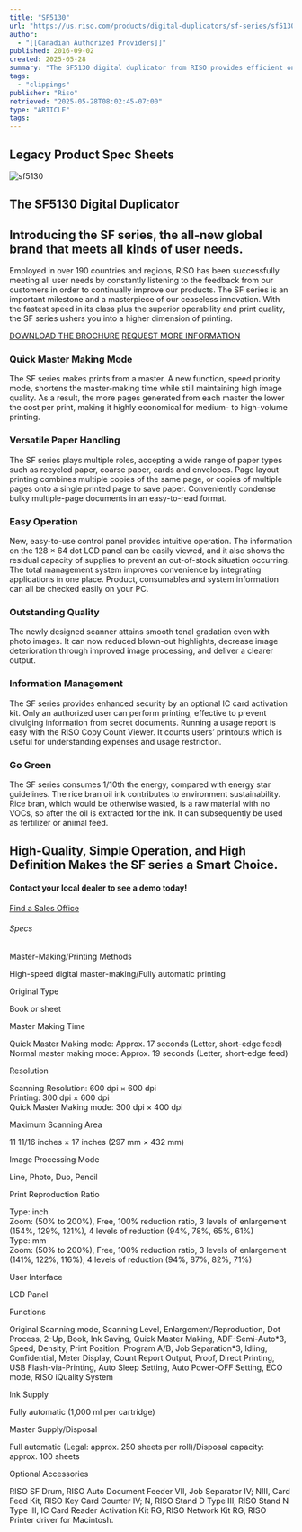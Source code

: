 ```yaml
---
title: "SF5130"
url: "https://us.riso.com/products/digital-duplicators/sf-series/sf5130/"
author:
  - "[[Canadian Authorized Providers]]"
published: 2016-09-02
created: 2025-05-28
summary: "The SF5130 digital duplicator from RISO provides efficient one-color printing solutions with exceptional quality and productivity."
tags:
  - "clippings"
publisher: "Riso"
retrieved: "2025-05-28T08:02:45-07:00"
type: "ARTICLE"
tags:
---
```

## Legacy Product Spec Sheets

![](https://us.riso.com/wp-content/uploads/2016/09/sf5130.jpg "sf5130")

## The SF5130 Digital Duplicator

## Introducing the SF series, the all-new global brand that meets all kinds of user needs.

Employed in over 190 countries and regions, RISO has been successfully meeting all user needs by constantly listening to the feedback from our customers in order to continually improve our products. The SF series is an important milestone and a masterpiece of our ceaseless innovation. With the fastest speed in its class plus the superior operability and print quality, the SF series ushers you into a higher dimension of printing.

[DOWNLOAD THE BROCHURE](https://us.riso.com/wp-content/uploads/assets/sf5130.pdf) [REQUEST MORE INFORMATION](https://us.riso.com/products/request-product-info/)

### Quick Master Making Mode

The SF series makes prints from a master. A new function, speed priority mode, shortens the master-making time while still maintaining high image quality. As a result, the more pages generated from each master the lower the cost per print, making it highly economical for medium- to high-volume printing.

### Versatile Paper Handling

The SF series plays multiple roles, accepting a wide range of paper types such as recycled paper, coarse paper, cards and envelopes. Page layout printing combines multiple copies of the same page, or copies of multiple pages onto a single printed page to save paper. Conveniently condense bulky multiple-page documents in an easy-to-read format.

### Easy Operation

New, easy-to-use control panel provides intuitive operation. The information on the 128 × 64 dot LCD panel can be easily viewed, and it also shows the residual capacity of supplies to prevent an out-of-stock situation occurring. The total management system improves convenience by integrating applications in one place. Product, consumables and system information can all be checked easily on your PC.

### Outstanding Quality

The newly designed scanner attains smooth tonal gradation even with photo images. It can now reduced blown-out highlights, decrease image deterioration through improved image processing, and deliver a clearer output.

### Information Management

The SF series provides enhanced security by an optional IC card activation kit. Only an authorized user can perform printing, effective to prevent divulging information from secret documents. Running a usage report is easy with the RISO Copy Count Viewer. It counts users’ printouts which is useful for understanding expenses and usage restriction.

### Go Green

The SF series consumes 1/10th the energy, compared with energy star guidelines. The rice bran oil ink contributes to environment sustainability. Rice bran, which would be otherwise wasted, is a raw material with no VOCs, so after the oil is extracted for the ink. It can subsequently be used as fertilizer or animal feed.

## High-Quality, Simple Operation, and High Definition Makes the SF series a Smart Choice.

#### Contact your local dealer to see a demo today!

[Find a Sales Office](https://us.riso.com/find-a-sales-office)

###### Specs

Master-Making/Printing Methods

High-speed digital master-making/Fully automatic printing

Original Type

Book or sheet

Master Making Time

Quick Master Making mode: Approx. 17 seconds (Letter, short-edge feed)  
Normal master making mode: Approx. 19 seconds (Letter, short-edge feed)

Resolution

Scanning Resolution: 600 dpi × 600 dpi  
Printing: 300 dpi × 600 dpi  
Quick Master Making mode: 300 dpi × 400 dpi

Maximum Scanning Area

11 11/16 inches × 17 inches (297 mm × 432 mm)

Image Processing Mode

Line, Photo, Duo, Pencil

Print Reproduction Ratio

Type: inch  
Zoom: (50% to 200%), Free, 100% reduction ratio, 3 levels of enlargement (154%, 129%, 121%), 4 levels of reduction (94%, 78%, 65%, 61%)  
Type: mm  
Zoom: (50% to 200%), Free, 100% reduction ratio, 3 levels of enlargement (141%, 122%, 116%), 4 levels of reduction (94%, 87%, 82%, 71%)

User Interface

LCD Panel

Functions

Original Scanning mode, Scanning Level, Enlargement/Reproduction, Dot Process, 2-Up, Book, Ink Saving, Quick Master Making, ADF-Semi-Auto\*3, Speed, Density, Print Position, Program A/B, Job Separation\*3, Idling, Confidential, Meter Display, Count Report Output, Proof, Direct Printing, USB Flash-via-Printing, Auto Sleep Setting, Auto Power-OFF Setting, ECO mode, RISO iQuality System

Ink Supply

Fully automatic (1,000 ml per cartridge)

Master Supply/Disposal

Full automatic (Legal: approx. 250 sheets per roll)/Disposal capacity: approx. 100 sheets

Optional Accessories

RISO SF Drum, RISO Auto Document Feeder VII, Job Separator IV; NIII, Card Feed Kit, RISO Key Card Counter IV; N, RISO Stand D Type III, RISO Stand N Type III, IC Card Reader Activation Kit RG, RISO Network Kit RG, RISO Printer driver for Macintosh.